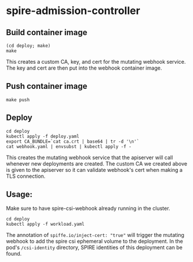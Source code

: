 # spire-admission-controller

## Build container image

```
(cd deploy; make)
make
```

This creates a custom CA, key, and cert for the mutating webhook service. The
key and cert are then put into the webhook container image.

## Push container image

```
make push
```

## Deploy

```
cd deploy
kubectl apply -f deploy.yaml
export CA_BUNDLE=`cat ca.crt | base64 | tr -d '\n'`
cat webhook.yaml | envsubst | kubectl apply -f -
```

This creates the mutating webhook service that the apiserver will call whenever new deployments are created.
The custom CA we created above is given to the apiserver so it can validate webhook's cert when making a TLS connection.

## Usage:

Make sure to have spire-csi-webhook already running in the cluster.

```
cd deploy
kubectl apply -f workload.yaml
```

The annotation of `spiffe.io/inject-cert: "true"` will trigger the mutating
webhook to add the spire csi ephemeral volume to the deployment. In the pod's
`/csi-identity` directory, SPIRE identities of this deployment can be found.
